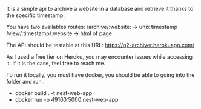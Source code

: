 It is a simple api to archive a website in a database and retrieve it thanks to the specific timestamp.

You have two availables routes:
/archive/:website: → unix timestamp
/view/:timestamp/:website → html of page

The API should be testable at this URL: https://q2-archiver.herokuapp.com/

As I used a free tier on Heroku, you may encounter issues while accessing it. If it is the case, feel free to reach me.


To run it locally, you must have docker, you should be able to going into the folder and run :
  - docker build . -t nest-web-app
  - docker run -p 49160:5000 nest-web-app
